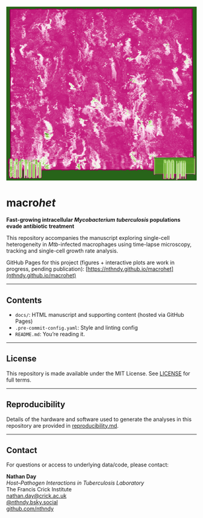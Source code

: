 <p align="center">
  <img src="https://github.com/nthndy/macrohet/raw/main/docs/images/landing_img.png" alt="macrohet image" width="600">
</p>

# macro*het*

**Fast-growing intracellular _Mycobacterium tuberculosis_ populations evade antibiotic treatment**

This repository accompanies the manuscript exploring single-cell heterogeneity in _Mtb_-infected macrophages using time-lapse microscopy, tracking and single-cell growth rate analysis.

GitHub Pages for this project (figures + interactive plots are work in progress, pending publication):
[https://nthndy.github.io/macrohet](nthndy.github.io/macrohet)

---

## Contents

- `docs/`: HTML manuscript and supporting content (hosted via GitHub Pages)
- `.pre-commit-config.yaml`: Style and linting config
- `README.md`: You’re reading it.

---

## License

This repository is made available under the MIT License. See [LICENSE](LICENSE) for full terms.

---

## Reproducibility

Details of the hardware and software used to generate the analyses in this repository are provided in [reproducibility.md](reproducibility.md).

---

## Contact

For questions or access to underlying data/code, please contact:

**Nathan Day** <br>
_Host–Pathogen Interactions in Tuberculosis Laboratory_ <br>
The Francis Crick Institute <br>
nathan.day@crick.ac.uk <br>
[@nthndy.bsky.social](https://bsky.app/profile/nthndy.bsky.social) <br>
[github.com/nthndy](https://github.com/nthndy)<br>

